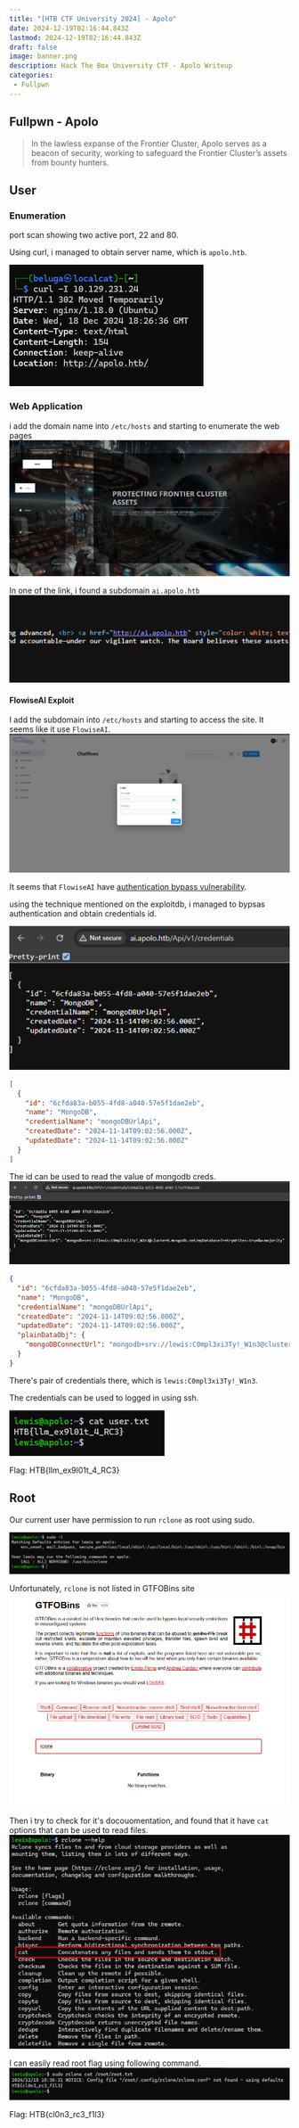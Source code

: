 ```yaml
---
title: "[HTB CTF University 2024] - Apolo"
date: 2024-12-19T02:16:44.843Z
lastmod: 2024-12-19T02:16:44.843Z
draft: false
image: banner.png
description: Hack The Box University CTF - Apolo Writeup
categories:
 - Fullpwn
---
```


## Fullpwn - Apolo

> In the lawless expanse of the Frontier Cluster, Apolo serves as a beacon of security, working to safeguard the Frontier Cluster’s assets from bounty hunters.


## User

### Enumeration

port scan showing two active port, 22 and 80.

Using curl, i managed to obtain server name, which is `apolo.htb`.

![](image.png)

### Web Application

i add the domain name into `/etc/hosts` and starting to enumerate the web pages
![](image-1.png)

In one of the link, i found a subdomain `ai.apolo.htb`
![](image-2.png)

#### FlowiseAI Exploit

I add the subdomain into `/etc/hosts` and starting to access the site. It seems like it use `FlowiseAI`.
![](image-3.png)

It seems that `FlowiseAI` have [authentication bypass vulnerability](https://www.exploit-db.com/exploits/52001).

using the technique mentioned on the exploitdb, i managed to bypsas authentication and obtain credentials id.

![](image-4.png)

```json
[
  {
    "id": "6cfda83a-b055-4fd8-a040-57e5f1dae2eb",
    "name": "MongoDB",
    "credentialName": "mongoDBUrlApi",
    "createdDate": "2024-11-14T09:02:56.000Z",
    "updatedDate": "2024-11-14T09:02:56.000Z"
  }
]
```

The id can be used to read the value of mongodb creds.
![](image-5.png)

```json
{
  "id": "6cfda83a-b055-4fd8-a040-57e5f1dae2eb",
  "name": "MongoDB",
  "credentialName": "mongoDBUrlApi",
  "createdDate": "2024-11-14T09:02:56.000Z",
  "updatedDate": "2024-11-14T09:02:56.000Z",
  "plainDataObj": {
    "mongoDBConnectUrl": "mongodb+srv://lewis:C0mpl3xi3Ty!_W1n3@cluster0.mongodb.net/myDatabase?retryWrites=true&w=majority"
  }
}
```

There's pair of credentials there, which is `lewis:C0mpl3xi3Ty!_W1n3`.

The credentials can be used to logged in using ssh.

![](image-6.png)

Flag: HTB{llm_ex9l01t_4_RC3}

## Root

Our current user have permission to run `rclone` as root using sudo.

![](image-7.png)

Unfortunately, `rclone` is not listed in GTFOBins site
![](image-10.png)

Then i try to check for it's docouomentation, and found that it have `cat` options that can be used to read files.
![](image-8.png)

I can easily read root flag using following command.
![](image-9.png)

Flag: HTB{cl0n3_rc3_f1l3}